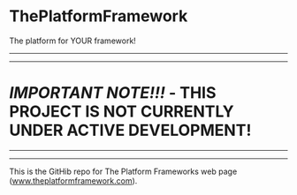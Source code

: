 # ThePlatformFramework
The platform for YOUR framework!

---

---

# *IMPORTANT NOTE!!!* - THIS PROJECT IS NOT CURRENTLY UNDER ACTIVE DEVELOPMENT!

---

---

This is the GitHib repo for The Platform Frameworks web page (www.theplatformframework.com).

